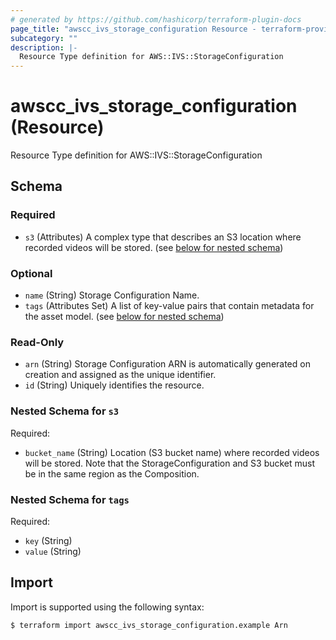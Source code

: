 ```yaml
---
# generated by https://github.com/hashicorp/terraform-plugin-docs
page_title: "awscc_ivs_storage_configuration Resource - terraform-provider-awscc"
subcategory: ""
description: |-
  Resource Type definition for AWS::IVS::StorageConfiguration
---
```


# awscc_ivs_storage_configuration (Resource)

Resource Type definition for AWS::IVS::StorageConfiguration



<!-- schema generated by tfplugindocs -->
## Schema

### Required

- `s3` (Attributes) A complex type that describes an S3 location where recorded videos will be stored. (see [below for nested schema](#nestedatt--s3))

### Optional

- `name` (String) Storage Configuration Name.
- `tags` (Attributes Set) A list of key-value pairs that contain metadata for the asset model. (see [below for nested schema](#nestedatt--tags))

### Read-Only

- `arn` (String) Storage Configuration ARN is automatically generated on creation and assigned as the unique identifier.
- `id` (String) Uniquely identifies the resource.

<a id="nestedatt--s3"></a>
### Nested Schema for `s3`

Required:

- `bucket_name` (String) Location (S3 bucket name) where recorded videos will be stored. Note that the StorageConfiguration and S3 bucket must be in the same region as the Composition.


<a id="nestedatt--tags"></a>
### Nested Schema for `tags`

Required:

- `key` (String)
- `value` (String)

## Import

Import is supported using the following syntax:

```shell
$ terraform import awscc_ivs_storage_configuration.example Arn
```
